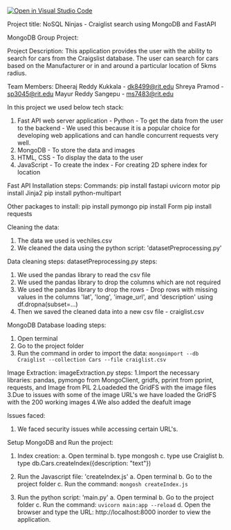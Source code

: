 [![Open in Visual Studio Code](https://classroom.github.com/assets/open-in-vscode-718a45dd9cf7e7f842a935f5ebbe5719a5e09af4491e668f4dbf3b35d5cca122.svg)](https://classroom.github.com/online_ide?assignment_repo_id=11305281&assignment_repo_type=AssignmentRepo)

Project title: NoSQL Ninjas - Craiglist search using MongoDB and FastAPI

MongoDB Group Project:

Project Description: This application provides the user with the ability to search for cars from the Craigslist database. 
                     The user can search for cars based on the Manufacturer or in and around a particular location of 5kms radius.

Team Members:
Dheeraj Reddy Kukkala - dk8499@rit.edu
Shreya Pramod - sp3045@rit.edu
Mayur Reddy Sangepu - ms7483@rit.edu

In this project we used below tech stack:
1. Fast API web server application - Python - To get the data from the user to the backend - We used this because it is a popular choice for developing web applications and can handle concurrent requests very well.
2. MongoDB - To store the data and images
3. HTML, CSS - To display the data to the user
4. JavaScript - To create the index - For creating 2D sphere index for location

Fast API Installation steps:
Commands:
pip install fastapi uvicorn motor
pip install Jinja2
pip install python-multipart

Other packages to install:
pip install pymongo
pip install Form
pip install requests



Cleaning the data:
1. The data we used is vechiles.csv
2. We cleaned the data using the python script: 'datasetPreprocessing.py'

Data cleaning steps:
datasetPreprocessing.py steps:
1. We used the pandas library to read the csv file
2. We used the pandas library to drop the columns which are not required
3. We used the pandas library to drop the rows - Drop rows with missing values in the columns 'lat', 'long', 'image_url', and 'description' using df.dropna(subset=...)
4. Then we saved the cleaned data into a new csv file - craiglist.csv

MongoDB Database loading steps:
1. Open terminal
2. Go to the project folder
3. Run the command in order to import the data: `mongoimport --db Craiglist --collection Cars --file craiglist.csv`

Image Extraction:
imageExtraction.py steps:
1.Import the necessary libraries: pandas, pymongo from MongoClient, gridfs, pprint from pprint, requests, and Image from PIL
2.Loadeded the GridFS with the image files
3.Due to issues with some of the image URL's we have loaded the GridFS with the 200 working images
4.We also added the deafult image

Issues faced:
1. We faced security issues while accessing certain URL's.


Setup MongoDB and Run the project:
1. Index creation:
    a. Open terminal
    b. type mongosh
    c. type use Craiglist
    b. type db.Cars.createIndex({description: "text"})

2. Run the Javascript file: 'createIndex.js'
    a. Open terminal
    b. Go to the project folder
    c. Run the command: `mongosh createIndex.js`

3. Run the python script: 'main.py'
    a. Open terminal
    b. Go to the project folder
    c. Run the command: `uvicorn main:app --reload`
    d. Open the browser and type the URL: http://localhost:8000  inorder to view the application.












